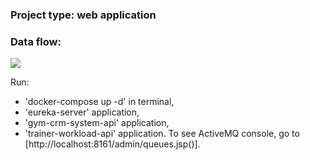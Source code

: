 ### Project type: web application

### Data flow:

![](description.png)

Run: 
- 'docker-compose up -d' in terminal, 
- 'eureka-server' application, 
- 'gym-crm-system-api' application, 
- 'trainer-workload-api' application.
To see ActiveMQ console, go to [http://localhost:8161/admin/queues.jsp()].
